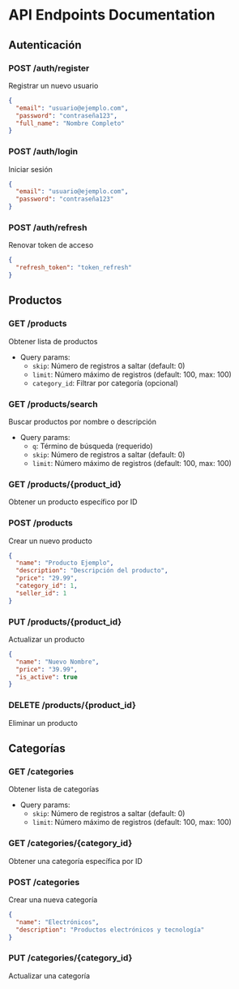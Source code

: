 # API Endpoints Documentation

## Autenticación

### POST /auth/register
Registrar un nuevo usuario
```json
{
  "email": "usuario@ejemplo.com",
  "password": "contraseña123",
  "full_name": "Nombre Completo"
}
```

### POST /auth/login
Iniciar sesión
```json
{
  "email": "usuario@ejemplo.com",
  "password": "contraseña123"
}
```

### POST /auth/refresh
Renovar token de acceso
```json
{
  "refresh_token": "token_refresh"
}
```

## Productos

### GET /products
Obtener lista de productos
- Query params:
  - `skip`: Número de registros a saltar (default: 0)
  - `limit`: Número máximo de registros (default: 100, max: 100)
  - `category_id`: Filtrar por categoría (opcional)

### GET /products/search
Buscar productos por nombre o descripción
- Query params:
  - `q`: Término de búsqueda (requerido)
  - `skip`: Número de registros a saltar (default: 0)
  - `limit`: Número máximo de registros (default: 100, max: 100)

### GET /products/{product_id}
Obtener un producto específico por ID

### POST /products
Crear un nuevo producto
```json
{
  "name": "Producto Ejemplo",
  "description": "Descripción del producto",
  "price": "29.99",
  "category_id": 1,
  "seller_id": 1
}
```

### PUT /products/{product_id}
Actualizar un producto
```json
{
  "name": "Nuevo Nombre",
  "price": "39.99",
  "is_active": true
}
```

### DELETE /products/{product_id}
Eliminar un producto

## Categorías

### GET /categories
Obtener lista de categorías
- Query params:
  - `skip`: Número de registros a saltar (default: 0)
  - `limit`: Número máximo de registros (default: 100, max: 100)

### GET /categories/{category_id}
Obtener una categoría específica por ID

### POST /categories
Crear una nueva categoría
```json
{
  "name": "Electrónicos",
  "description": "Productos electrónicos y tecnología"
}
```

### PUT /categories/{category_id}
Actualizar una categoría
```